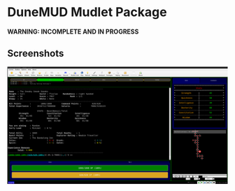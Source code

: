 # DuneMUD Mudlet Package

**WARNING: INCOMPLETE AND IN PROGRESS**

## Screenshots

![Mudlet 4.17 Screenshot](screenshot.png)
